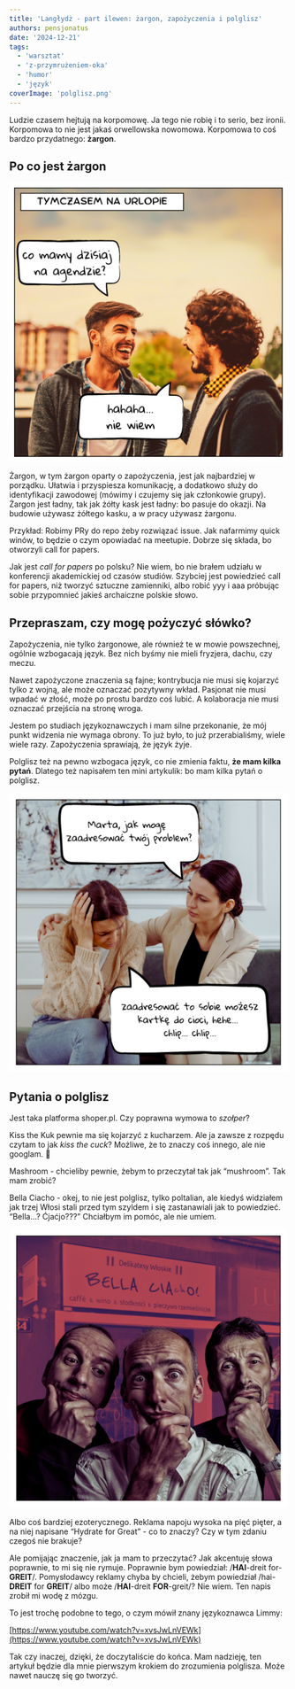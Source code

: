 ```yaml
---
title: 'Langłydż - part ilewen: żargon, zapożyczenia i polglisz'
authors: pensjonatus
date: '2024-12-21'
tags:
  - 'warsztat'
  - 'z-przymrużeniem-oka'
  - 'humor'
  - 'język'
coverImage: 'polglisz.png'
---
```


Ludzie czasem hejtują na korpomowę. Ja tego nie robię i to serio, bez ironii.
Korpomowa to nie jest jakaś orwellowska nowomowa. Korpomowa to coś bardzo
przydatnego: **żargon**.

<!--truncate-->

## Po co jest żargon

![Dwaj przyjaciele na wakacjach, jeden mówi "co mamy dzisiaj na agendzie?" a drugi odpowiada śmiejąc się: "hahaha, nie wiem"](./images/agenda.png)

Żargon, w tym żargon oparty o zapożyczenia, jest jak najbardziej w porządku.
Ułatwia i przyspiesza komunikację, a dodatkowo służy do identyfikacji zawodowej
(mówimy i czujemy się jak członkowie grupy). Żargon jest ładny, tak jak żółty
kask jest ładny: bo pasuje do okazji. Na budowie używasz żółtego kasku, a w
pracy używasz żargonu.

Przykład: Robimy PRy do repo żeby rozwiązać issue. Jak nafarmimy quick winów, to
będzie o czym opowiadać na meetupie. Dobrze się składa, bo otworzyli call for
papers.

Jak jest _call for papers_ po polsku? Nie wiem, bo nie brałem udziału w
konferencji akademickiej od czasów studiów. Szybciej jest powiedzieć call for
papers, niż tworzyć sztuczne zamienniki, albo robić yyy i aaa próbując sobie
przypomnieć jakieś archaiczne polskie słowo.

## Przepraszam, czy mogę pożyczyć słówko?

Zapożyczenia, nie tylko żargonowe, ale również te w mowie powszechnej, ogólnie
wzbogacają język. Bez nich byśmy nie mieli fryzjera, dachu, czy meczu.

Nawet zapożyczone znaczenia są fajne; kontrybucja nie musi się kojarzyć tylko z
wojną, ale może oznaczać pozytywny wkład. Pasjonat nie musi wpadać w złość, może
po prostu bardzo coś lubić. A kolaboracja nie musi oznaczać przejścia na stronę
wroga.

Jestem po studiach językoznawczych i mam silne przekonanie, że mój punkt
widzenia nie wymaga obrony. To już było, to już przerabialiśmy, wiele wiele
razy. Zapożyczenia sprawiają, że język żyje.

Polglisz też na pewno wzbogaca język, co nie zmienia faktu, **że mam kilka
pytań**. Dlatego też napisałem ten mini artykulik: bo mam kilka pytań o
polglisz.

![dwie koleżanki na kanapie, ta po lewej płacze. ta po prawej pyta: "Marta, jak mogę zaadresować twój problem?" a ta po lewej odpowiada: "zaadresować to sobie możesz kartkę do cioci, hehe... chlip... chlip..."](./images/zaadresowac.png)

## Pytania o polglisz

Jest taka platforma shoper.pl. Czy poprawna wymowa to _szołper_?

Kiss the Kuk pewnie ma się kojarzyć z kucharzem. Ale ja zawsze z rozpędu czytam
to jak _kiss the cuck_? Możliwe, że to znaczy coś innego, ale nie googlam. 🤔

Mashroom \- chcieliby pewnie, żebym to przeczytał tak jak “mushroom”. Tak mam
zrobić?

Bella Ciacho \- okej, to nie jest polglisz, tylko poltalian, ale kiedyś
widziałem jak trzej Włosi stali przed tym szyldem i się zastanawiali jak to
powiedzieć. “Bella...? Ćjaćjo???” Chciałbym im pomóc, ale nie umiem.

![trzej panowie stoją przed kawiarnią o szyldzie "bella ciacho". wszyscy trzej mają brody wsparte na dłoniach i się zastanawiają](./images/ciacho.png)

Albo coś bardziej ezoterycznego. Reklama napoju wysoka na pięć pięter, a na niej
napisane “Hydrate for Great” \- co to znaczy? Czy w tym zdaniu czegoś nie
brakuje?

Ale pomijając znaczenie, jak ja mam to przeczytać? Jak akcentuję słowa
poprawnie, to mi się nie rymuje. Poprawnie bym powiedział: /**HAI**\-dreit
for-**GREIT**/. Pomysłodawcy reklamy chyba by chcieli, żebym powiedział
/hai-**DREIT** for **GREIT**/ albo może /**HAI**\-dreit **FOR**\-greit/? Nie
wiem. Ten napis zrobił mi wodę z mózgu.

To jest trochę podobne to tego, o czym mówił znany językoznawca Limmy:

[https://www.youtube.com/watch?v=xvsJwLnVEWk](https://www.youtube.com/watch?v=xvsJwLnVEWk)

Tak czy inaczej, dzięki, że doczytaliście do końca. Mam nadzieję, ten artykuł
będzie dla mnie pierwszym krokiem do zrozumienia polglisza. Może nawet nauczę
się go tworzyć.
